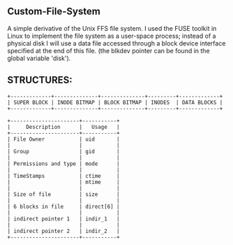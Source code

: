 ## Custom-File-System

A simple derivative of the Unix FFS file system. I used the FUSE toolkit in Linux to implement the file system as a user-space process; instead of a physical disk I will use a data file accessed through a block device interface
specified at the end of this file. (the blkdev pointer can be found in the global variable 'disk').

## STRUCTURES:
```
+-------------+--------------+--------------+---------+-------------+
| SUPER BLOCK | INODE BITMAP | BLOCK BITMAP | INODES  | DATA BLOCKS |
+-------------+--------------+--------------+---------+-------------+

+----------------------+-----------+
|     Description      |   Usage   |
+----------------------+-----------+
| File Owner           | uid       |
|                      |           |
| Group                | gid       |
|                      |           |
| Permissions and type | mode      |
|                      |           |
| TimeStamps           | ctime     |
|                      | mtime     |
|                      |           |
| Size of file         | size      |
|                      |           |
| 6 blocks in file     | direct[6] |
|                      |           |
| indirect pointer 1   | indir_1   |
|                      |           |
| indirect pointer 2   | indir_2   |
+----------------------+-----------+
```

